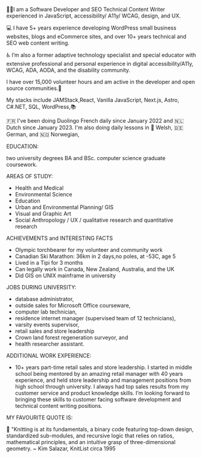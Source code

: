 👩‍💻I am a Software Developer and SEO Technical Content Writer experienced in JavaScript, accessibility/ A11y/ WCAG, design, and UX. 

💻 I have 5+ years experience developing WordPress small business websites, blogs and eCommerce sites, and over 10+ years technical and SEO web content writing.

♿ I’m also a former adaptive technology specialist and special educator with extensive professional and personal experience in digital accessibility/A11y, WCAG, ADA, AODA, and the disability community.

I have over 15,000 volunteer hours and am active in the developer and open source communities.🫶

My stacks include JAMStack,React, Vanilla JavaScript, Next.js, Astro, C#.NET, SQL, WordPress,📚 

🇫🇷 I've been doing Duolingo French daily since January 2022 and 
🇳🇱Dutch since January 2023. 
I'm also doing daily lessons in 🏴󠁧󠁢󠁷󠁬󠁳󠁿 Welsh, 🇩🇪 German, and 🇳🇴 Norwegian,

EDUCATION:

two university degrees BA and BSc.
computer science graduate coursework. 

AREAS OF STUDY:

- Health and Medical 
- Environmental Science 
- Education 
- Urban and Environmental Planning/ GIS
- Visual and Graphic Art
- Social Anthropology / UX / qualitative research and quantitative research 

ACHIEVEMENTS and INTERESTING FACTS

- Olympic torchbearer for my volunteer and community work
- Canadian Ski Marathon: 36km in 2 days,no poles, at -53C, age 5
- Lived in a Tipi for 3 months 
- Can legally work in Canada, New Zealand, Australia, and the UK
- Did GIS on UNIX mainframe in university

JOBS DURING UNIVERSITY:

- database administrator, 
- outside sales for Microsoft Office courseware, 
- computer lab technician, 
- residence internet manager (supervised team of 12 technicians), 
- varsity events supervisor, 
- retail sales and store leadership 
- Crown land forest regeneration surveyor, and 
- health researcher assistant.

ADDITIONAL WORK EXPERIENCE:

- 10+ years part-time retail sales and store leadership. I started in middle school being mentored by an amazing retail manager with 40 years experience, and held store leadership and management positions from high school through university. 
I always had top sales results from my customer service and product knowledge skills. 
I’m looking forward to bringing these skills to customer facing software development and technical content writing positions. 

MY FAVOURITE QUOTE IS:

🧶 "Knitting is at its fundamentals, a binary code featuring top-down design, standardized sub-modules, and recursive logic that relies on ratios, mathematical principles, and an intuitive grasp of three-dimensional geometry.
~ Kim Salazar, KnitList circa 1995
